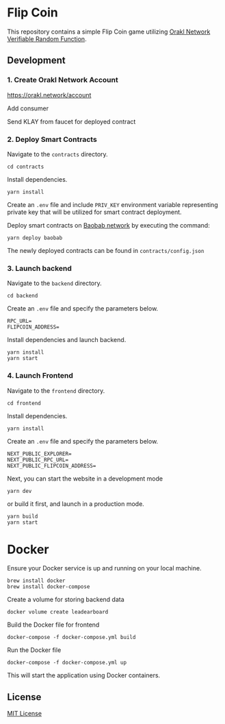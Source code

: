 # Flip Coin

This repository contains a simple Flip Coin game utilizing [Orakl Network Verifiable Random Function](https://orakl.network/).

## Development

### 1. Create Orakl Network Account

https://orakl.network/account

Add consumer

Send KLAY from faucet for deployed contract

### 2. Deploy Smart Contracts

Navigate to the `contracts` directory.

```shell
cd contracts
```

Install dependencies.

```shell
yarn install
```

Create an `.env` file and include `PRIV_KEY` environment variable representing private key that will be utilized for smart contract deployment.

Deploy smart contracts on [Baobab network](https://klaytn.foundation) by executing the command:

```shell
yarn deploy baobab
```

The newly deployed contracts can be found in `contracts/config.json`

### 3. Launch backend

Navigate to the `backend` directory.

```shell
cd backend
```

Create an `.env` file and specify the parameters below.
```shell
RPC_URL=
FLIPCOIN_ADDRESS=
```

Install dependencies and launch backend.

```shell
yarn install
yarn start
```

### 4. Launch Frontend

Navigate to the `frontend` directory.

```shell
cd frontend
```

Install dependencies.

```shell
yarn install
```

Create an `.env` file and specify the parameters below.

```shell
NEXT_PUBLIC_EXPLORER=
NEXT_PUBLIC_RPC_URL=
NEXT_PUBLIC_FLIPCOIN_ADDRESS=
```

Next, you can start the website in a development mode

```shell
yarn dev
```

or build it first, and launch in a production mode.

```shell
yarn build
yarn start
```

# Docker

Ensure your Docker service is up and running on your local machine.

```shell
brew install docker
brew install docker-compose
```

Create a volume for storing backend data

```shell
docker volume create leadearboard
```

Build the Docker file for frontend

```shell
docker-compose -f docker-compose.yml build
```

Run the Docker file

```shell
docker-compose -f docker-compose.yml up
```

This will start the application using Docker containers.

## License

[MIT License](LICENSE)
